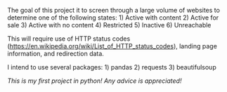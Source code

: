 The goal of this project it to screen through a large volume of websites to determine one of the following states: 
    1) Active with content 
    2) Active for sale 
    3) Active with no content 
    4) Restricted 
    5) Inactive 
    6) Unreachable

This will require use of HTTP status codes (https://en.wikipedia.org/wiki/List_of_HTTP_status_codes), landing page information, and redirection data.

I intend to use several packages:
    1) pandas
    2) requests
    3) beautifulsoup

*This is my first project in python! Any advice is appreciated!*
